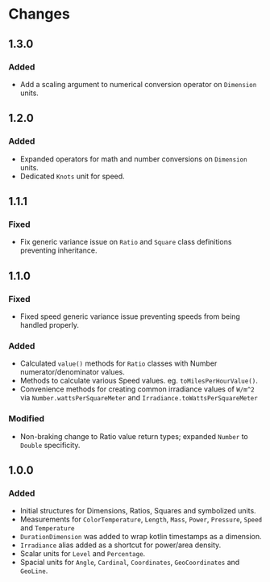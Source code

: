 Changes
=======

1.3.0
-----

### Added

 - Add a scaling argument to numerical conversion operator on `Dimension` units.

1.2.0
-----

### Added

 - Expanded operators for math and number conversions on `Dimension` units.
 - Dedicated `Knots` unit for speed.

1.1.1
-----

### Fixed

 - Fix generic variance issue on `Ratio` and `Square` class definitions
   preventing inheritance.

1.1.0
-----


### Fixed

 - Fixed speed generic variance issue preventing speeds from being handled
   properly.

### Added

 - Calculated `value()` methods for `Ratio` classes with Number
   numerator/denominator values.
 - Methods to calculate various Speed values. eg. `toMilesPerHourValue()`.
 - Convenience methods for creating common irradiance values of `W/m^2` via
   `Number.wattsPerSquareMeter` and `Irradiance.toWattsPerSquareMeter`

### Modified

 - Non-braking change to Ratio value return types; expanded `Number` to `Double`
   specificity.


1.0.0
-----

### Added

 - Initial structures for Dimensions, Ratios, Squares and symbolized units.
 - Measurements for `ColorTemperature`, `Length`, `Mass`, `Power`,
   `Pressure`, `Speed` and `Temperature`
 - `DurationDimension` was added to wrap kotlin timestamps as a dimension.
 - `Irradiance` alias added as a shortcut for power/area density.
 - Scalar units for `Level` and `Percentage`.
 - Spacial units for `Angle`, `Cardinal`, `Coordinates`, `GeoCoordinates`
    and `GeoLine`.
